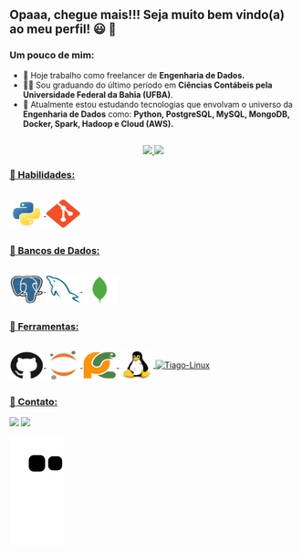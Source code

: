 ## Opaaa, chegue mais!!! Seja muito bem vindo(a) ao meu perfil! :smiley: :wave:

### Um pouco de mim:

- :briefcase: Hoje trabalho como freelancer de **Engenharia de Dados.**
- :man_student: Sou graduando do último período em **Ciências Contábeis pela Universidade Federal da Bahia (UFBA)**.
- :dart: Atualmente estou estudando tecnologias que envolvam o universo da **Engenharia de Dados** como: **Python, PostgreSQL, MySQL, MongoDB, Docker, Spark, Hadoop e Cloud (AWS).**

##

<div align="center">
  <a href="https://github.com/tiagovianez">
  <img height="180em" src="https://github-readme-stats.vercel.app/api?username=tiagovianez&show_icons=true&theme=chartreuse-dark&include_all_commits=true&count_private=true"/>
  <img height="180em" src="https://github-readme-stats.vercel.app/api/top-langs/?username=tiagovianez&layout=compact&langs_count=7&theme=chartreuse-dark"/>
</div>
  
  ### :mechanical_arm: Habilidades:
  <div style="display: inline_block"><br>
  <img align="center" alt="Tiago-Python" height="50" width="60" src="https://raw.githubusercontent.com/devicons/devicon/master/icons/python/python-original.svg">
  <img align="center" alt="Tiago-Git" height="50" width="60" src="https://raw.githubusercontent.com/devicons/devicon/master/icons/git/git-original.svg"> 
</div> 
  
##
  
  
  ### 🎲 Bancos de Dados:
  <div style="display: inline_block"><br>  
  <img align="center" alt="Tiago-Postgresql" height="50" width="60" src="https://raw.githubusercontent.com/devicons/devicon/master/icons/postgresql/postgresql-original.svg">
  <img align="center" alt="Tiago-MySQL" height="50" width="60" src="https://raw.githubusercontent.com/devicons/devicon/master/icons/mysql/mysql-original.svg">
  <img align="center" alt="Tiago-MongoDB" height="50" width="60" src="https://raw.githubusercontent.com/devicons/devicon/master/icons/mongodb/mongodb-plain.svg">
</div>

##

### :wrench: Ferramentas:
  <div style="display: inline_block"><br>  
  <img align="center" alt="Tiago-GitHub" height="50" width="60" src="https://raw.githubusercontent.com/devicons/devicon/master/icons/github/github-original.svg">
  <img align="center" alt="Tiago-Jupyter"30" height="50" width="60" src="https://raw.githubusercontent.com/devicons/devicon/master/icons/jupyter/jupyter-original.svg">
  <img align="center" alt="Tiago-Pycharm"30" height="50" width="60" src="https://raw.githubusercontent.com/devicons/devicon/master/icons/pycharm/pycharm-original.svg">
  <img align="center" alt="Tiago-Linux" height="50" width="60" src="https://raw.githubusercontent.com/devicons/devicon/master/icons/linux/linux-original.svg">
    <img align="center" alt="Tiago-Linux" height="50" width="60" src="https://cdn.jsdelivr.net/gh/devicons/devicon/icons/ubuntu/ubuntu-plain.svg">
</div>
                                                                                                                                                 
##
### :iphone: Contato:  
                                                                                                                                                 
<div>
  <a href="https://www.linkedin.com/in/tiagovianez/" target="_blank"><img src="https://img.shields.io/badge/-LinkedIn-%230077B5?style=for-the-badge&logo=linkedin&logoColor=white" target="_blank"></a>
    <a href = "mailto:tiagovianez@gmail.com"><img src="https://img.shields.io/badge/-Gmail-%23333?style=for-the-badge&logo=gmail&logoColor=white>" target="_blank"</a>
 <div>
  
   ![Snake animation](https://github.com/tiagovianez/tiagovianez/blob/output/github-contribution-grid-snake.svg)
 
</div>
